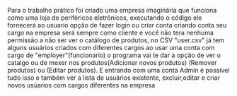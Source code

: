 Para o trabalho prático foi criado uma empresa imaginária que funciona como uma loja de periféricos eletrônicos, executando o
código ele fornecerá ao usuario opção de fazer login ou criar conta
criando conta seu cargo na empresa será sempre como cliente e você não tera nenhuma permissão a não ser ver o catálogo de produtos,
no CSV "user.csv" já tem alguns usuários criados com diferentes cargos
ao usar uma conta com cargo de "employer"(funcionario) o programa vai te dar a opção de ver o catalgo ou de mexer nos produtos(Adicionar novos produtos)
(Remover produtos) ou (Editar produtos).
E entrando com uma conta Admin é possível tudo isso e também ver a lista de usuários existente, excluir,editar e criar novos usúarios com cargos diferentes na empresa